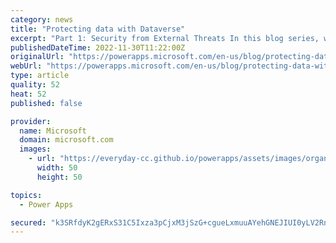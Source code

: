 ```yaml
---
category: news
title: "Protecting data with Dataverse"
excerpt: "Part 1: Security from External Threats In this blog series, we will be covering how to protect data in Dataverse from external and internal threats (both from internal users and Microsoft). In today’s post, we will focus on protecting data from external threats. Secure Data from Hackers and Malicious"
publishedDateTime: 2022-11-30T11:22:00Z
originalUrl: "https://powerapps.microsoft.com/en-us/blog/protecting-data-with-dataverse/"
webUrl: "https://powerapps.microsoft.com/en-us/blog/protecting-data-with-dataverse/"
type: article
quality: 52
heat: 52
published: false

provider:
  name: Microsoft
  domain: microsoft.com
  images:
    - url: "https://everyday-cc.github.io/powerapps/assets/images/organizations/microsoft.com-50x50.jpg"
      width: 50
      height: 50

topics:
  - Power Apps

secured: "k3SRfdyK2gERxS31C5Ixza3pCjxM3jSzG+cgueLxmuuAYehGNEJIUI0yLV2RnGbBavAtLVGqOgavRpsUvSNdo1xM+ZRtqxDEvd/aS/ym/9AsSi0vUqTzvpEV6xqSTrsAXEhfeyQ0mcLtzO9/ZitMXcqPkdeqIBymXKSSv1ednFvuYSEFLmYb4SB4RXxkeGEfm9ciD4M1F2QjMdn8AASzh0/RqEqSHMpyEeMvrKIc2pQuu/DO9r3/vSqUgeE82IwBf7IYhSNOqqEXiFSJZPm5f2dBNMT3EdwOZ+eOGC6t4VOU9ohebDasiGn0zDn1g4MFPpdvKtGFBo+aWlPIzfbP7fTn6DrLNgN9sUjfLuglZAs=;/t2lsVPNBuhWnD4MGfm/ew=="
---
```


